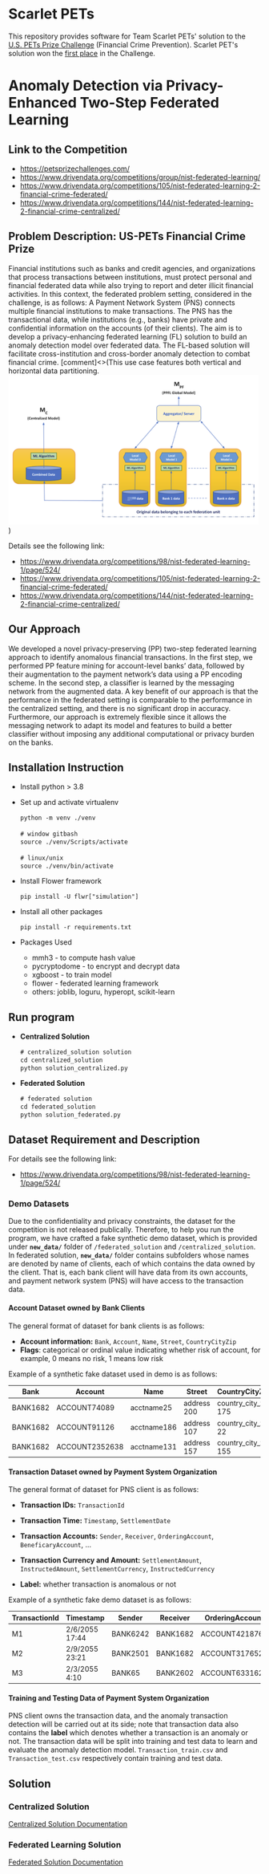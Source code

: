 # Scarlet PETs
This repository provides software for Team Scarlet PETs' solution to the [U.S. PETs Prize Challenge](https://petsprizechallenges.com) (Financial Crime Prevention). Scarlet PET's solution won the [first place](https://www.whitehouse.gov/ostp/news-updates/2023/03/31/us-uk-annouce-winners-innovation-pets-democratic-values/) in the Challenge.

# Anomaly Detection via Privacy-Enhanced Two-Step Federated Learning

## Link to the Competition
- https://petsprizechallenges.com/
- https://www.drivendata.org/competitions/group/nist-federated-learning/
- https://www.drivendata.org/competitions/105/nist-federated-learning-2-financial-crime-federated/
- https://www.drivendata.org/competitions/144/nist-federated-learning-2-financial-crime-centralized/


## Problem Description: US-PETs Financial Crime Prize

Financial institutions such as banks and credit agencies, and organizations that process transactions between institutions, must protect personal and financial federated data while also trying to report and deter illicit financial activities. In this context, the federated problem setting, considered in the challenge, is as follows: A Payment Network System (PNS) connects multiple financial institutions to make transactions. The PNS has the transactional data, while institutions (e.g., banks) have private and confidential information on the accounts (of their clients). The aim is to develop a privacy-enhancing federated learning (FL) solution to build an anomaly detection model over federated data. The FL-based solution will facilitate cross-institution and cross-border anomaly detection to combat financial crime. [comment]<>(This use case features both vertical and horizontal data partitioning.![alt text](./image/problem.png))


Details see the following link:
- https://www.drivendata.org/competitions/98/nist-federated-learning-1/page/524/
- https://www.drivendata.org/competitions/105/nist-federated-learning-2-financial-crime-federated/
- https://www.drivendata.org/competitions/144/nist-federated-learning-2-financial-crime-centralized/


## Our Approach
We developed a novel privacy-preserving (PP) two-step federated learning approach to identify anomalous financial transactions. In the first step, we performed PP feature mining for account-level banks’ data, followed by their augmentation to the payment network’s data using a PP encoding scheme. In the second step, a classifier is learned by the messaging network from the augmented data. A key benefit of our approach is that the performance in the federated setting is comparable to the performance in the centralized setting, and there is no significant drop in accuracy. Furthermore, our approach is extremely flexible since it allows the messaging network to adapt its model and features to build a better classifier without imposing any additional computational or privacy burden on the banks.

## Installation Instruction

- Install python > 3.8

- Set up and activate virtualenv

  ```shell
  python -m venv ./venv
  
  # window gitbash
  source ./venv/Scripts/activate
  
  # linux/unix
  source ./venv/bin/activate
  ```

- Install Flower framework

  ```shell
  pip install -U flwr["simulation"]
  ```

- Install all other packages

  ```shell
  pip install -r requirements.txt
  ```

- Packages Used

  - mmh3 - to compute hash value
  - pycryptodome - to encrypt and decrypt data
  - xgboost - to train model
  - flower - federated learning framework
  - others: joblib, loguru, hyperopt, scikit-learn

## Run program

- **Centralized Solution**

  ```shell
  # centralized_solution solution
  cd centralized_solution
  python solution_centralized.py
  ```

- **Federated Solution**

  ```shell
  # federated solution 
  cd federated_solution
  python solution_federated.py
  ```


## Dataset Requirement and Description

For details see the following link:
- https://www.drivendata.org/competitions/98/nist-federated-learning-1/page/524/

### Demo Datasets

Due to the confidentiality and privacy constraints, the dataset for the competition is not released publically. Therefore, to help you run the program, we have crafted a fake synthetic demo dataset, which is provided under **`new_data/`** folder of `/federated_solution` and `/centralized_solution`. In federated solution, **`new_data/`** folder contains subfolders whose names are denoted by name of clients, each of which contains the data owned by the client. That is, each bank client will have data from its own accounts, and payment network system (PNS) will have access to the transaction data.

#### Account Dataset owned by Bank Clients

The general format of dataset for bank clients is as follows:

- **Account information:** `Bank`, `Account`, `Name`, `Street`, `CountryCityZip`
- **Flags**: categorical or ordinal value indicating whether risk of account, for example, 0 means no risk, 1 means low risk

Example of a synthetic fake dataset used in demo is as follows:

| Bank     | Account        | Name        | Street      | CountryCityZip       | Flags |
| -------- | -------------- | ----------- | ----------- | -------------------- | ----- |
| BANK1682 | ACCOUNT74089   | acctname25  | address 200 | country_city_zip 175 | 0     |
| BANK1682 | ACCOUNT91126   | acctname186 | address 107 | country_city_zip 22  | 0     |
| BANK1682 | ACCOUNT2352638 | acctname131 | address 157 | country_city_zip 155 | 0     |

#### Transaction Dataset owned by Payment System Organization

The general format of dataset for PNS client is as follows:

- **Transaction IDs:** `TransactionId`

- **Transaction Time:** `Timestamp`, `SettlementDate`
- **Transaction Accounts:** `Sender`, `Receiver`, `OrderingAccount`, `BeneficaryAccount`, ...
- **Transaction Currency and Amount:** `SettlementAmount`, `InstructedAmount`, `SettlementCurrency`, `InstructedCurrency`
- **Label:** whether transaction is anomalous or not

Example of a synthetic fake demo dataset is as follows:

| TransactionId | Timestamp      | Sender   | Receiver | OrderingAccount | OrderingName | OrderingStreet | OrderingCountryCityZip | BeneficiaryAccount | BeneficiaryName | BeneficiaryStreet | BeneficiaryCountryCityZip | SettlementDate | SettlementCurrency | SettlementAmount | InstructedCurrency | InstructedAmount | Label |
| ------------- | -------------- | -------- | -------- | --------------- | ------------ | -------------- | ---------------------- | ------------------ | --------------- | ----------------- | ------------------------- | -------------- | ------------------ | ---------------- | ------------------ | ---------------- | ----- |
| M1            | 2/6/2055 17:44 | BANK6242 | BANK1682 | ACCOUNT421876   | acctname60   | address 111    | country_city_zip 90    | ACCOUNT551369      | acctname154     | address 197       | country_city_zip 132      | 550206         | currency 41        | 1                | currency 4         | 1                | 0     |
| M2            | 2/9/2055 23:21 | BANK2501 | BANK1682 | ACCOUNT3176524  | acctname192  | address 38     | country_city_zip 160   | ACCOUNT1           | acctname86      | address 76        | country_city_zip 99       | 550209         | currency 4         | 1                | currency 4         | 1                | 1     |
| M3            | 2/3/2055 4:10  | BANK65   | BANK2602 | ACCOUNT6331626  | acctname152  | address 127    | country_city_zip 49    | ACCOUNT857376      | acctname37      | address 34        | country_city_zip 101      | 290218         | currency 141       | 1                | currency 6         | 1                | 1     |

#### Training and Testing Data of Payment System Organization

PNS client owns the transaction data, and the anomaly transaction detection will be carried out at its side; note that transaction data also contains the **label** which denotes whether a transaction is an anomaly or not. The transaction data will be split into training and test data to learn and evaluate the anomaly detection model. `Transaction_train.csv` and `Transaction_test.csv` respectively contain training and test data.

## Solution

### Centralized Solution

[Centralized Solution Documentation](./centralized_solution/README.md)

### Federated Learning Solution

[Federated Solution Documentation](./federated_solution/README.md)
